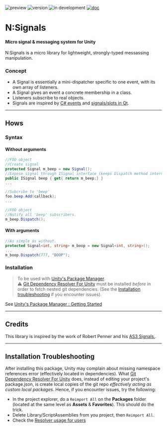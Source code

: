 ![preview](https://img.shields.io/badge/preview-orange.svg)
![version](https://img.shields.io/badge/dynamic/json?color=blue&label=version&query=version&url=https%3A%2F%2Fraw.githubusercontent.com%2FNebukam%2Fcom.nebukam.signals%2Fmaster%2Fpackage.json)
![in development](https://img.shields.io/badge/status-in%20development-blue.svg)
[![doc](https://img.shields.io/badge/documentation-darkgreen.svg)](https://nebukam.github.io/docs/unity/com.nebukam.signals/)

# N:Signals
#### Micro signal & messaging system for Unity

N:Signals is a micro library for lightweight, strongly-typed messassing manipulation.

### Concept

- A Signal is essentially a mini-dispatcher specific to one event, with its own array of listeners.
- A Signal gives an event a concrete membership in a class.
- Listeners subscribe to real objects.
- Signals are inspired by [C# events](https://en.wikipedia.org/wiki/C_Sharp_syntax#Events) and [signals/slots in Qt](https://en.wikipedia.org/wiki/Signals_and_slots).

---
## Hows

### Syntax
#### Without arguments

```C#
//FOO object
//Create signal
protected Signal m_beep = new Signal();
//Expose signal through ISignal interface (keeps Dispatch method internal)
public ISignal beep { get{ return m_beep;} }
...

//Subcribe to 'beep'
foo.beep.Add(callback);
...

//FOO object
//Notify all 'beep' subscribers.
m_beep.Dispatch();
```

#### With arguments

```C#
//As simple as without.
protected Signal<int, string> m_boop = new Signal<int, string>();
...
m_boop.Dispatch(777, "BOOP");
```

### Installation
> To be used with [Unity's Package Manager](https://docs.unity3d.com/Manual/upm-ui-giturl.html).  
> ⚠ [Git Dependency Resolver For Unity](https://github.com/mob-sakai/GitDependencyResolverForUnity) must be installed *before* in order to fetch nested git dependencies. (See the [Installation troubleshooting](#installation-troubleshooting) if you encounter issues).  

See [Unity's Package Manager : Getting Started](https://docs.unity3d.com/Manual/upm-parts.html)

---
## Credits

This library is inspired by the work of Robert Penner and his [AS3 Signals.](https://github.com/robertpenner/as3-signals).

---
## Installation Troubleshooting

After installing this package, Unity may complain about missing namespace references error (effectively located in dependencies). What [Git Dependency Resolver For Unity](https://github.com/mob-sakai/GitDependencyResolverForUnity) does, instead of editing your project's package.json, is create local copies of the git repo *effectively acting as custom local packages*.
Hence, if you encounter issues, try the following:
- In the project explorer, do a ```Reimport All``` on the **Packages** folder (located at the same level as **Assets** & **Favorites**). This should do the trick.
- Delete Library/ScriptAssemblies from you project, then ```Reimport All```.
- Check the [Resolver usage for users](https://github.com/mob-sakai/GitDependencyResolverForUnity#usage)
